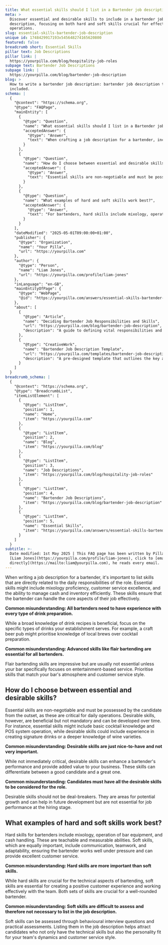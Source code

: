 ```yaml
---
title: What essential skills should I list in a Bartender job description?
meta: >
  Discover essential and desirable skills to include in a bartender job
  description, focusing on both hard and soft skills crucial for effective bar
  operations.
slug: essential-skills-bartender-job-description
unique id: 1748429917193x545648274165620800
featured: false
breadcrumb short: Essential Skills
pillar text: Job Descriptions
pillar link: |
  https://yourpilla.com/blog/hospitality-job-roles
subpage text: Bartender Job Descriptions
subpage link: |
  https://yourpilla.com/blog/bartender-job-description
blog: >
  How to write a bartender job description: bartender job description template
  included.
schema: |
  {
    "@context": "https://schema.org",
    "@type": "FAQPage",
    "mainEntity": [
      {
        "@type": "Question",
        "name": "What essential skills should I list in a Bartender job description?",
        "acceptedAnswer": {
          "@type": "Answer",
          "text": "When crafting a job description for a bartender, include skills directly related to the role's daily responsibilities. Essential skills should cover mixology proficiency, customer service excellence, and cash and inventory management. Focus should be on skills crucial for handling the core tasks effectively within your establishment's specific context."
        }
      },
      {
        "@type": "Question",
        "name": "How do I choose between essential and desirable skills?",
        "acceptedAnswer": {
          "@type": "Answer",
          "text": "Essential skills are non-negotiable and must be possessed by the candidate from the start, as these are critical for daily operations. Desirable skills, while beneficial, aren't mandatory and can be developed over time. Essential skills might involve basic cocktail knowledge and POS system operation, while desirable ones might include creating signature drinks or a deeper knowledge of wines."
        }
      },
      {
        "@type": "Question",
        "name": "What examples of hard and soft skills work best?",
        "acceptedAnswer": {
          "@type": "Answer",
          "text": "For bartenders, hard skills include mixology, operating bar equipment, and handling cash. These teachable skills are measurable. Soft skills like communication, teamwork, and adaptability are equally crucial, ensuring effective pressure management and excellence in customer service. Both skill sets are important for a comprehensive and effective bar service."
        }
      }
    ],
    "dateModified": "2025-05-01T09:00:00+01:00",
    "publisher": {
      "@type": "Organization",
      "name": "Your Pilla",
      "url": "https://yourpilla.com"
    },
    "author": {
      "@type": "Person",
      "name": "Liam Jones",
      "url": "https://yourpilla.com/profile/liam-jones"
    },
    "inLanguage": "en-GB",
    "mainEntityOfPage": {
      "@type": "WebPage",
      "@id": "https://yourpilla.com/answers/essential-skills-bartender-job-description"
    },
    "about": [
      {
        "@type": "Article",
        "name": "Deciding Bartender Job Responsibilities and Skills",
        "url": "https://yourpilla.com/blog/bartender-job-description",
        "description": "A guide to defining vital responsibilities and skills required for a bartender, tailoring to specific establishment needs."
      },
      {
        "@type": "CreativeWork",
        "name": "Bartender Job Description Template",
        "url": "https://yourpilla.com/templates/bartender-job-description",
        "description": "A pre-designed template that outlines the key areas and competencies expected from a bartender, ideal for crafting effective job descriptions."
      }
    ]
  }
breadcrumb_schema: |
  {
    "@context": "https://schema.org",
    "@type": "BreadcrumbList",
    "itemListElement": [
      {
        "@type": "ListItem",
        "position": 1,
        "name": "Home",
        "item": "https://yourpilla.com"
      },
      {
        "@type": "ListItem",
        "position": 2,
        "name": "Blog",
        "item": "https://yourpilla.com/blog"
      },
      {
        "@type": "ListItem",
        "position": 3,
        "name": "Job Descriptions",
        "item": "https://yourpilla.com/blog/hospitality-job-roles"
      },
      {
        "@type": "ListItem",
        "position": 4,
        "name": "Bartender Job Descriptions",
        "item": "https://yourpilla.com/blog/bartender-job-description"
      },
      {
        "@type": "ListItem",
        "position": 5,
        "name": "Essential Skills",
        "item": "https://yourpilla.com/answers/essential-skills-bartender-job-description"
      }
    ]
  }
subtitle: >-
  Date modified: 1st May 2025 | This FAQ page has been written by Pilla Founder,
  [Liam Jones](https://yourpilla.com/profile/liam-jones), click to [email Liam
  directly](https://mailto:liam@yourpilla.com), he reads every email.
---
```

When writing a job description for a bartender, it's important to list skills that are directly related to the daily responsibilities of the role. Essential skills might include mixology proficiency, customer service excellence, and the ability to manage cash and inventory efficiently. These skills ensure that the bartender can handle the core aspects of their job effectively.

**Common misunderstanding: All bartenders need to have experience with every type of drink preparation.**

While a broad knowledge of drink recipes is beneficial, focus on the specific types of drinks your establishment serves. For example, a craft beer pub might prioritise knowledge of local brews over cocktail preparation.

**Common misunderstanding: Advanced skills like flair bartending are essential for all bartenders.**

Flair bartending skills are impressive but are usually not essential unless your bar specifically focuses on entertainment-based service. Prioritise skills that match your bar's atmosphere and customer service style.

## How do I choose between essential and desirable skills?

Essential skills are non-negotiable and must be possessed by the candidate from the outset, as these are critical for daily operations. Desirable skills, however, are beneficial but not mandatory and can be developed over time. For instance, essential skills might include basic cocktail knowledge and POS system operation, while desirable skills could include experience in creating signature drinks or a deeper knowledge of wine varieties.

**Common misunderstanding: Desirable skills are just nice-to-have and not very important.**

While not immediately critical, desirable skills can enhance a bartender's performance and provide added value to your business. These skills can differentiate between a good candidate and a great one.

**Common misunderstanding: Candidates must have all the desirable skills to be considered for the role.**

Desirable skills should not be deal-breakers. They are areas for potential growth and can help in future development but are not essential for job performance at the hiring stage.

## What examples of hard and soft skills work best?

Hard skills for bartenders include mixology, operation of bar equipment, and cash handling. These are teachable and measurable abilities. Soft skills, which are equally important, include communication, teamwork, and adaptability, ensuring the bartender works well under pressure and can provide excellent customer service.

**Common misunderstanding: Hard skills are more important than soft skills.**

While hard skills are crucial for the technical aspects of bartending, soft skills are essential for creating a positive customer experience and working effectively with the team. Both sets of skills are crucial for a well-rounded bartender.

**Common misunderstanding: Soft skills are difficult to assess and therefore not necessary to list in the job description.**

Soft skills can be assessed through behavioural interview questions and practical assessments. Listing them in the job description helps attract candidates who not only have the technical skills but also the personality fit for your team's dynamics and customer service style.
